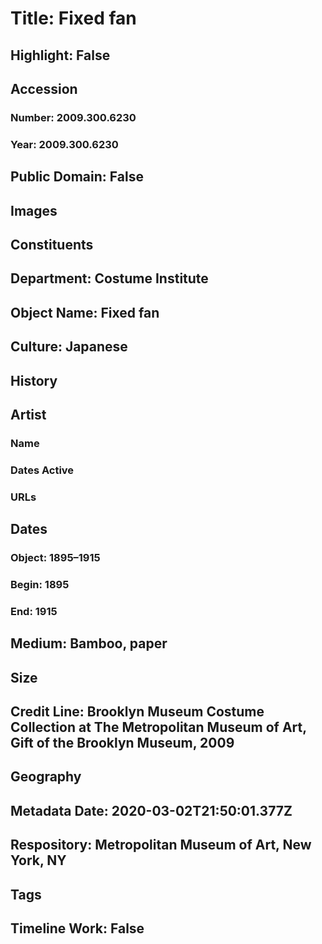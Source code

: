 # Title: Fixed fan
## Highlight: False
## Accession
### Number: 2009.300.6230
### Year: 2009.300.6230
## Public Domain: False
## Images
## Constituents
## Department: Costume Institute
## Object Name: Fixed fan
## Culture: Japanese
## History
## Artist
### Name
### Dates Active
### URLs
## Dates
### Object: 1895–1915
### Begin: 1895
### End: 1915
## Medium: Bamboo, paper
## Size
## Credit Line: Brooklyn Museum Costume Collection at The Metropolitan Museum of Art, Gift of the Brooklyn Museum, 2009
## Geography
## Metadata Date: 2020-03-02T21:50:01.377Z
## Respository: Metropolitan Museum of Art, New York, NY
## Tags
## Timeline Work: False